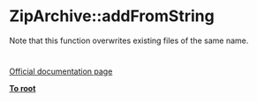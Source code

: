 # ZipArchive::addFromString



Note that this function overwrites existing files of the same name.  

#

[Official documentation page](https://www.php.net/manual/en/ziparchive.addfromstring.php)

**[To root](/README.md)**